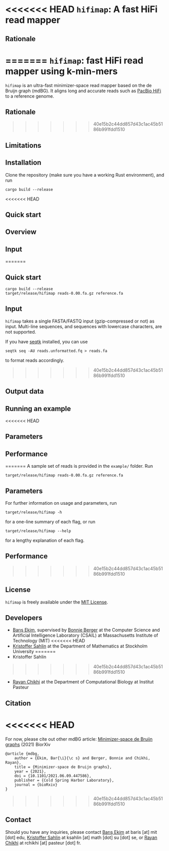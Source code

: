 <<<<<<< HEAD
`hifimap`: A fast HiFi read mapper
=========

## Rationale

=======
`hifimap`: fast HiFi read mapper using k-min-mers
=========

`hifimap` is an ultra-fast minimizer-space read mapper based on the de Bruijn graph (mdBG). It aligns long and accurate reads such as [PacBio HiFi](https://www.pacb.com/smrt-science/smrt-sequencing/hifi-reads-for-highly-accurate-long-read-sequencing/) to a reference genome.

## Rationale


>>>>>>> 40e15b2c44dd857d43c1ac45b5186b991fdd1510
## Limitations

## Installation

Clone the repository (make sure you have a working Rust environment), and run 

`cargo build --release`

<<<<<<< HEAD
## Quick start

## Overview

## Input

=======

## Quick start

```
cargo build --release
target/release/hifimap reads-0.00.fa.gz reference.fa
```

## Input

`hifimap` takes a single FASTA/FASTQ input (gzip-compressed or not) as input. Multi-line sequences, and sequences with lowercase characters, are not supported. 

If you have [seqtk](https://github.com/lh3/seqtk) installed, you can use

`seqtk seq -AU reads.unformatted.fq > reads.fa`

to format reads accordingly.

>>>>>>> 40e15b2c44dd857d43c1ac45b5186b991fdd1510
## Output data 

## Running an example

<<<<<<< HEAD
## Parameters

## Performance

=======
A sample set of reads is provided in the `example/` folder. Run

`target/release/hifimap reads-0.00.fa.gz reference.fa`


## Parameters


For further information on usage and parameters, run

`target/release/hifimap -h`

for a one-line summary of each flag, or run

`target/release/hifimap --help`

for a lengthy explanation of each flag.

## Performance


>>>>>>> 40e15b2c44dd857d43c1ac45b5186b991fdd1510
## License

`hifimap` is freely available under the [MIT License](https://opensource.org/licenses/MIT).

## Developers

* [Barış Ekim](http://people.csail.mit.edu/ekim/), supervised by [Bonnie Berger](http://people.csail.mit.edu/bab/) at the Computer Science and Artificial Intelligence Laboratory (CSAIL) at Massachusetts Institute of Technology (MIT)
<<<<<<< HEAD
* [Kristoffer Sahlin](https://sahlingroup.github.io/) at the Department of Mathematics at Stockholm University
=======
* Kristoffer Sahlin
>>>>>>> 40e15b2c44dd857d43c1ac45b5186b991fdd1510
* [Rayan Chikhi](http://rayan.chikhi.name) at the Department of Computational Biology at Institut Pasteur


## Citation

<<<<<<< HEAD
=======
For now, please cite out other mdBG article: [Minimizer-space de Bruijn graphs](https://www.biorxiv.org/content/10.1101/2021.06.09.447586v1) (2021) BiorXiv
```
@article {mdbg,
	author = {Ekim, Bar{\i}{\c s} and Berger, Bonnie and Chikhi, Rayan},
	title = {Minimizer-space de Bruijn graphs},
	year = {2021},
	doi = {10.1101/2021.06.09.447586},
	publisher = {Cold Spring Harbor Laboratory},
	journal = {bioRxiv}
}
```


>>>>>>> 40e15b2c44dd857d43c1ac45b5186b991fdd1510
## Contact

Should you have any inquiries, please contact [Barış Ekim](http://people.csail.mit.edu/ekim/) at baris [at] mit [dot] edu, [Kristoffer Sahlin](https://sahlingroup.github.io/) at ksahlin [at] math [dot] su [dot] se, or [Rayan Chikhi](http://rayan.chikhi.name) at rchikhi [at] pasteur [dot] fr.


